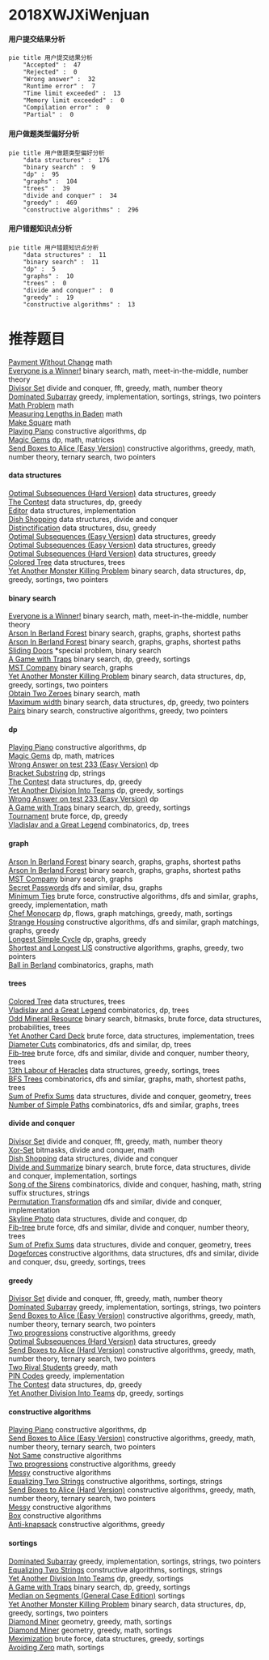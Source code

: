 # 2018XWJXiWenjuan
<!-- tabs:start -->
#### **用户提交结果分析**

```mermaid
pie title 用户提交结果分析
    "Accepted" :  47
    "Rejected" :  0
    "Wrong answer" :  32
    "Runtime error" :  7
    "Time limit exceeded" :  13
    "Memory limit exceeded" :  0
    "Compilation error" :  0
    "Partial" :  0
```
#### **用户做题类型偏好分析**

```mermaid
pie title 用户做题类型偏好分析
    "data structures" :  176
    "binary search" :  9
    "dp" :  95
    "graphs" :  104
    "trees" :  39
    "divide and conquer" :  34
    "greedy" :  469
    "constructive algorithms" :  296
```
#### **用户错题知识点分析**

```mermaid
pie title 用户错题知识点分析
    "data structures" :  11
    "binary search" :  11
    "dp" :  5
    "graphs" :  10
    "trees" :  0
    "divide and conquer" :  0
    "greedy" :  19
    "constructive algorithms" :  13
```
<!-- tabs:end -->
# 推荐题目
[Payment Without Change](http://codeforces.com/problemset/problem/1256/A)		math		  
[Everyone is a Winner!](http://codeforces.com/problemset/problem/1263/C)		binary search,
                        math,
                        meet-in-the-middle,
                        number theory		  
[Divisor Set](http://codeforces.com/problemset/problem/1257/G)		divide and conquer,
                        fft,
                        greedy,
                        math,
                        number theory		  
[Dominated Subarray](http://codeforces.com/problemset/problem/1257/C)		greedy,
                        implementation,
                        sortings,
                        strings,
                        two pointers		  
[Math Problem](https://codeforces.com/contest/1262/problem/A)		math		  
[Measuring Lengths in Baden](http://codeforces.com/problemset/problem/125/A)		math		  
[Make Square](http://codeforces.com/problemset/problem/1028/H)		math		  
[Playing Piano](https://codeforces.com/contest/1079/problem/C)		constructive algorithms,
                        dp		  
[Magic Gems](http://codeforces.com/problemset/problem/1117/D)		dp,
                        math,
                        matrices		  
[Send Boxes to Alice (Easy Version)](https://codeforces.com/contest/1255/problem/E1)		constructive algorithms,
                        greedy,
                        math,
                        number theory,
                        ternary search,
                        two pointers		  
<!-- tabs:start -->
#### **data structures**
[Optimal Subsequences (Hard Version)](https://codeforces.com/contest/1261/problem/B2)		data structures,
                        greedy		  
[The Contest](http://codeforces.com/problemset/problem/1257/E)		data structures,
                        dp,
                        greedy		  
[Editor](http://codeforces.com/problemset/problem/1263/E)		data structures,
                        implementation		  
[Dish Shopping](http://codeforces.com/problemset/problem/1139/F)		data structures,
                        divide and conquer		  
[Distinctification](http://codeforces.com/problemset/problem/1051/G)		data structures,
                        dsu,
                        greedy		  
[Optimal Subsequences (Easy Version)](https://codeforces.com/contest/1261/problem/B1)		data structures,
                        greedy		  
[Optimal Subsequences (Easy Version)](https://codeforces.com/contest/1262/problem/D1)		data structures,
                        greedy		  
[Optimal Subsequences (Hard Version)](https://codeforces.com/contest/1262/problem/D2)		data structures,
                        greedy		  
[Colored Tree](http://codeforces.com/problemset/problem/1260/F)		data structures,
                        trees		  
[Yet Another Monster Killing Problem](http://codeforces.com/problemset/problem/1257/D)		binary search,
                        data structures,
                        dp,
                        greedy,
                        sortings,
                        two pointers		  
#### **binary search**
[Everyone is a Winner!](http://codeforces.com/problemset/problem/1263/C)		binary search,
                        math,
                        meet-in-the-middle,
                        number theory		  
[Arson In Berland Forest](https://codeforces.com/contest/1261/problem/C)		binary search,
                        graphs,
                        graphs,
                        shortest paths		  
[Arson In Berland Forest](https://codeforces.com/contest/1262/problem/E)		binary search,
                        graphs,
                        graphs,
                        shortest paths		  
[Sliding Doors](http://codeforces.com/problemset/problem/1170/E)		*special problem,
                        binary search		  
[A Game with Traps](http://codeforces.com/problemset/problem/1260/D)		binary search,
                        dp,
                        greedy,
                        sortings		  
[MST Company](http://codeforces.com/problemset/problem/125/E)		binary search,
                        graphs		  
[Yet Another Monster Killing Problem](http://codeforces.com/problemset/problem/1257/D)		binary search,
                        data structures,
                        dp,
                        greedy,
                        sortings,
                        two pointers		  
[Obtain Two Zeroes](http://codeforces.com/problemset/problem/1260/B)		binary search,
                        math		  
[Maximum width](http://codeforces.com/problemset/problem/1492/C)		binary search,
                        data structures,
                        dp,
                        greedy,
                        two pointers		  
[Pairs](http://codeforces.com/problemset/problem/1463/D)		binary search,
                        constructive algorithms,
                        greedy,
                        two pointers		  
#### **dp**
[Playing Piano](https://codeforces.com/contest/1079/problem/C)		constructive algorithms,
                        dp		  
[Magic Gems](http://codeforces.com/problemset/problem/1117/D)		dp,
                        math,
                        matrices		  
[Wrong Answer on test 233 (Easy Version)](https://codeforces.com/contest/1262/problem/F1)		dp		  
[Bracket Substring](http://codeforces.com/problemset/problem/1015/F)		dp,
                        strings		  
[The Contest](http://codeforces.com/problemset/problem/1257/E)		data structures,
                        dp,
                        greedy		  
[Yet Another Division Into Teams](http://codeforces.com/problemset/problem/1256/E)		dp,
                        greedy,
                        sortings		  
[Wrong Answer on test 233 (Easy Version)](https://codeforces.com/contest/1261/problem/D1)		dp		  
[A Game with Traps](http://codeforces.com/problemset/problem/1260/D)		binary search,
                        dp,
                        greedy,
                        sortings		  
[Tournament](http://codeforces.com/problemset/problem/1260/E)		brute force,
                        dp,
                        greedy		  
[Vladislav and a Great Legend](http://codeforces.com/problemset/problem/1097/G)		combinatorics,
                        dp,
                        trees		  
#### **graph**
[Arson In Berland Forest](https://codeforces.com/contest/1261/problem/C)		binary search,
                        graphs,
                        graphs,
                        shortest paths		  
[Arson In Berland Forest](https://codeforces.com/contest/1262/problem/E)		binary search,
                        graphs,
                        graphs,
                        shortest paths		  
[MST Company](http://codeforces.com/problemset/problem/125/E)		binary search,
                        graphs		  
[Secret Passwords](http://codeforces.com/problemset/problem/1263/D)		dfs and similar,
                        dsu,
                        graphs		  
[Minimum Ties](http://codeforces.com/problemset/problem/1487/C)		brute force,
                        constructive algorithms,
                        dfs and similar,
                        graphs,
                        greedy,
                        implementation,
                        math		  
[Chef Monocarp](http://codeforces.com/problemset/problem/1437/C)		dp,
                        flows,
                        graph matchings,
                        greedy,
                        math,
                        sortings		  
[Strange Housing](http://codeforces.com/problemset/problem/1470/D)		constructive algorithms,
                        dfs and similar,
                        graph matchings,
                        graphs,
                        greedy		  
[Longest Simple Cycle](http://codeforces.com/problemset/problem/1476/C)		dp,
                        graphs,
                        greedy		  
[Shortest and Longest LIS](http://codeforces.com/problemset/problem/1304/D)		constructive algorithms,
                        graphs,
                        greedy,
                        two pointers		  
[Ball in Berland](http://codeforces.com/problemset/problem/1475/C)		combinatorics,
                        graphs,
                        math		  
#### **trees**
[Colored Tree](http://codeforces.com/problemset/problem/1260/F)		data structures,
                        trees		  
[Vladislav and a Great Legend](http://codeforces.com/problemset/problem/1097/G)		combinatorics,
                        dp,
                        trees		  
[Odd Mineral Resource](http://codeforces.com/problemset/problem/1479/D)		binary search,
                        bitmasks,
                        brute force,
                        data structures,
                        probabilities,
                        trees		  
[Yet Another Card Deck](http://codeforces.com/problemset/problem/1511/C)		brute force,
                        data structures,
                        implementation,
                        trees		  
[Diameter Cuts](http://codeforces.com/problemset/problem/1499/F)		combinatorics,
                        dfs and similar,
                        dp,
                        trees		  
[Fib-tree](http://codeforces.com/problemset/problem/1491/E)		brute force,
                        dfs and similar,
                        divide and conquer,
                        number theory,
                        trees		  
[13th Labour of Heracles](http://codeforces.com/problemset/problem/1466/D)		data structures,
                        greedy,
                        sortings,
                        trees		  
[BFS Trees](http://codeforces.com/problemset/problem/1495/D)		combinatorics,
                        dfs and similar,
                        graphs,
                        math,
                        shortest paths,
                        trees		  
[Sum of Prefix Sums](http://codeforces.com/problemset/problem/1303/G)		data structures,
                        divide and conquer,
                        geometry,
                        trees		  
[Number of Simple Paths](http://codeforces.com/problemset/problem/1454/E)		combinatorics,
                        dfs and similar,
                        graphs,
                        trees		  
#### **divide and conquer**
[Divisor Set](http://codeforces.com/problemset/problem/1257/G)		divide and conquer,
                        fft,
                        greedy,
                        math,
                        number theory		  
[Xor-Set](http://codeforces.com/problemset/problem/1261/F)		bitmasks,
                        divide and conquer,
                        math		  
[Dish Shopping](http://codeforces.com/problemset/problem/1139/F)		data structures,
                        divide and conquer		  
[Divide and Summarize](http://codeforces.com/problemset/problem/1461/D)		binary search,
                        brute force,
                        data structures,
                        divide and conquer,
                        implementation,
                        sortings		  
[Song of the Sirens](http://codeforces.com/problemset/problem/1466/G)		combinatorics,
                        divide and conquer,
                        hashing,
                        math,
                        string suffix structures,
                        strings		  
[Permutation Transformation](http://codeforces.com/problemset/problem/1490/D)		dfs and similar,
                        divide and conquer,
                        implementation		  
[Skyline Photo](https://codeforces.com/contest/1483/problem/C)		data structures,
                        divide and conquer,
                        dp		  
[Fib-tree](http://codeforces.com/problemset/problem/1491/E)		brute force,
                        dfs and similar,
                        divide and conquer,
                        number theory,
                        trees		  
[Sum of Prefix Sums](http://codeforces.com/problemset/problem/1303/G)		data structures,
                        divide and conquer,
                        geometry,
                        trees		  
[Dogeforces](http://codeforces.com/problemset/problem/1494/D)		constructive algorithms,
                        data structures,
                        dfs and similar,
                        divide and conquer,
                        dsu,
                        greedy,
                        sortings,
                        trees		  
#### **greedy**
[Divisor Set](http://codeforces.com/problemset/problem/1257/G)		divide and conquer,
                        fft,
                        greedy,
                        math,
                        number theory		  
[Dominated Subarray](http://codeforces.com/problemset/problem/1257/C)		greedy,
                        implementation,
                        sortings,
                        strings,
                        two pointers		  
[Send Boxes to Alice (Easy Version)](https://codeforces.com/contest/1255/problem/E1)		constructive algorithms,
                        greedy,
                        math,
                        number theory,
                        ternary search,
                        two pointers		  
[Two progressions](http://codeforces.com/problemset/problem/125/D)		constructive algorithms,
                        greedy		  
[Optimal Subsequences (Hard Version)](https://codeforces.com/contest/1261/problem/B2)		data structures,
                        greedy		  
[Send Boxes to Alice (Hard Version)](https://codeforces.com/contest/1255/problem/E2)		constructive algorithms,
                        greedy,
                        math,
                        number theory,
                        ternary search,
                        two pointers		  
[Two Rival Students](http://codeforces.com/problemset/problem/1257/A)		greedy,
                        math		  
[PIN Codes](http://codeforces.com/problemset/problem/1263/B)		greedy,
                        implementation		  
[The Contest](http://codeforces.com/problemset/problem/1257/E)		data structures,
                        dp,
                        greedy		  
[Yet Another Division Into Teams](http://codeforces.com/problemset/problem/1256/E)		dp,
                        greedy,
                        sortings		  
#### **constructive algorithms**
[Playing Piano](https://codeforces.com/contest/1079/problem/C)		constructive algorithms,
                        dp		  
[Send Boxes to Alice (Easy Version)](https://codeforces.com/contest/1255/problem/E1)		constructive algorithms,
                        greedy,
                        math,
                        number theory,
                        ternary search,
                        two pointers		  
[Not Same](https://codeforces.com/contest/1261/problem/E)		constructive algorithms		  
[Two progressions](http://codeforces.com/problemset/problem/125/D)		constructive algorithms,
                        greedy		  
[Messy](https://codeforces.com/contest/1261/problem/A)		constructive algorithms		  
[Equalizing Two Strings](http://codeforces.com/problemset/problem/1256/F)		constructive algorithms,
                        sortings,
                        strings		  
[Send Boxes to Alice (Hard Version)](https://codeforces.com/contest/1255/problem/E2)		constructive algorithms,
                        greedy,
                        math,
                        number theory,
                        ternary search,
                        two pointers		  
[Messy](https://codeforces.com/contest/1262/problem/C)		constructive algorithms		  
[Box](https://codeforces.com/contest/1262/problem/B)		constructive algorithms		  
[Anti-knapsack](http://codeforces.com/problemset/problem/1493/A)		constructive algorithms,
                        greedy		  
#### **sortings**
[Dominated Subarray](http://codeforces.com/problemset/problem/1257/C)		greedy,
                        implementation,
                        sortings,
                        strings,
                        two pointers		  
[Equalizing Two Strings](http://codeforces.com/problemset/problem/1256/F)		constructive algorithms,
                        sortings,
                        strings		  
[Yet Another Division Into Teams](http://codeforces.com/problemset/problem/1256/E)		dp,
                        greedy,
                        sortings		  
[A Game with Traps](http://codeforces.com/problemset/problem/1260/D)		binary search,
                        dp,
                        greedy,
                        sortings		  
[Median on Segments (General Case Edition)](http://codeforces.com/problemset/problem/1005/E2)		sortings		  
[Yet Another Monster Killing Problem](http://codeforces.com/problemset/problem/1257/D)		binary search,
                        data structures,
                        dp,
                        greedy,
                        sortings,
                        two pointers		  
[Diamond Miner](https://codeforces.com/contest/1496/problem/C)		geometry,
                        greedy,
                        math,
                        sortings		  
[Diamond Miner](http://codeforces.com/problemset/problem/1495/A)		geometry,
                        greedy,
                        math,
                        sortings		  
[Meximization](http://codeforces.com/problemset/problem/1497/A)		brute force,
                        data structures,
                        greedy,
                        sortings		  
[Avoiding Zero](http://codeforces.com/problemset/problem/1427/A)		math,
                        sortings		  
<!-- tabs:end -->
